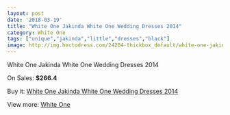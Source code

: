 ```yaml
---
layout: post
date: '2018-03-19'
title: "White One Jakinda White One Wedding Dresses 2014"
category: White One
tags: ["unique","jakinda","little","dresses","black"]
image: http://img.hectodress.com/24204-thickbox_default/white-one-jakinda-white-one-wedding-dresses-2014.jpg
---
```

White One Jakinda White One Wedding Dresses 2014

On Sales: **$266.4**
<a href="https://www.hectodress.com/white-one/11156-white-one-jakinda-white-one-wedding-dresses-2014.html"><amp-img layout="responsive" width="600" height="600" src="//img.hectodress.com/24204-thickbox_default/white-one-jakinda-white-one-wedding-dresses-2014.jpg" alt="White One Jakinda White One Wedding Dresses 2014 0" /></a>
<a href="https://www.hectodress.com/white-one/11156-white-one-jakinda-white-one-wedding-dresses-2014.html"><amp-img layout="responsive" width="600" height="600" src="//img.hectodress.com/24206-thickbox_default/white-one-jakinda-white-one-wedding-dresses-2014.jpg" alt="White One Jakinda White One Wedding Dresses 2014 1" /></a>
<a href="https://www.hectodress.com/white-one/11156-white-one-jakinda-white-one-wedding-dresses-2014.html"><amp-img layout="responsive" width="600" height="600" src="//img.hectodress.com/24205-thickbox_default/white-one-jakinda-white-one-wedding-dresses-2014.jpg" alt="White One Jakinda White One Wedding Dresses 2014 2" /></a>

Buy it: [White One Jakinda White One Wedding Dresses 2014](https://www.hectodress.com/white-one/11156-white-one-jakinda-white-one-wedding-dresses-2014.html "White One Jakinda White One Wedding Dresses 2014")

View more: [White One](https://www.hectodress.com/177-white-one "White One")
